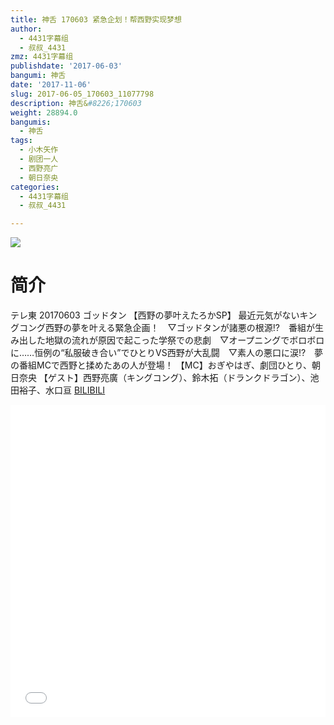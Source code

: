 ```yaml
---
title: 神舌 170603 紧急企划！帮西野实现梦想
author:
  - 4431字幕组
  - 叔叔_4431
zmz: 4431字幕组
publishdate: '2017-06-03'
bangumi: 神舌
date: '2017-11-06'
slug: 2017-06-05_170603_11077798
description: 神舌&#8226;170603
weight: 28894.0
bangumis:
  - 神舌
tags:
  - 小木矢作
  - 剧团一人
  - 西野亮广
  - 朝日奈央
categories:
  - 4431字幕组
  - 叔叔_4431

---
```

![](https://i.imgur.com/ezd5lik.png)
# 简介  
テレ東 20170603 ゴッドタン
【西野の夢叶えたろかSP】
最近元気がないキングコング西野の夢を叶える緊急企画！　▽ゴッドタンが諸悪の根源!?　番組が生み出した地獄の流れが原因で起こった学祭での悲劇　▽オープニングでボロボロに……恒例の“私服破き合い”でひとりVS西野が大乱闘　▽素人の悪口に涙!?　夢の番組MCで西野と揉めたあの人が登場！
【MC】おぎやはぎ、劇団ひとり、朝日奈央
【ゲスト】西野亮廣（キングコング）、鈴木拓（ドランクドラゴン）、池田裕子、水口亘
  [BILIBILI](https://www.bilibili.com/video/av11077798/)

  <iframe src="//www.bilibili.com/html/html5player.html?cid=18333081&aid=11077798" width="100%" height="500" frameborder="0" allowfullscreen="allowfullscreen"></iframe>
